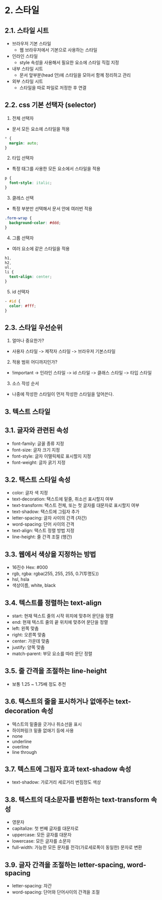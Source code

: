 # 2. 스타일

## 2.1. 스타일 시트

- 브라우저 기본 스타일
  - 웹 브라우저에서 기본으로 사용하는 스타일
- 인라인 스타일
  - style 속성을 사용해서 필요한 요소에 스타일 직접 지정
- 내부 스타일 시트
  - 문서 앞부분(head 안)에 스타일을 모아서 함께 정리하고 관리
- 외부 스타일 시트
  - 스타일을 따로 파일로 저정한 후 연결

## 2.2. css 기본 선택자 (selector)

1. 전체 선택자

- 문서 모든 요소에 스타일을 적용

```css
* {
  margin: auto;
}
```

2. 타입 선택자

- 특정 태그를 사용한 모든 요소에서 스타일을 적용

```css
p {
  font-style: italic;
}
```

3. 클레스 선택

- 특정 부분만 선택해서 문서 안에 여러번 적용

```css
.form-wrap {
  background-color: #ddd;
}
```

4. 그룹 선택자

- 여러 요소에 같은 스타일을 적용

```css
h1,
h2,
ul,
li {
  text-align: center;
}
```

5. id 선택자

```css
- #id {
  color: #fff;
}
```

## 2.3. 스타일 우선순위

1. 얼마나 중요한가?

- 사용자 스타일 -> 제작자 스타일 -> 브라우저 기본스타일

2. 적용 범위 어디까지인가?

- !important -> 인라인 스타일 -> id 스타일 -> 클래스 스타일 -> 타입 스타일

3. 소스 작성 순서

- 나중에 작성한 스타일이 먼저 작성한 스타일을 덮어쓴다.

## 3. 텍스트 스타일

## 3.1. 글자와 관련된 속성

- font-family: 글꼴 종류 지정
- font-size: 글자 크기 지정
- font-style: 글자 이탤릭체로 표시할지 지정
- font-weight: 글자 굵기 지정

## 3.2. 택스트 스타일 속성

- color: 글자 색 지정
- text-decoration: 택스트에 밑줄, 취소선 표시할지 여부
- text-transform: 택스트 전체, 또는 첫 글자를 대문자로 표시할지 여부
- text-shadow: 택스트에 그림자 추가
- letter-spacing: 글자 사이의 간격 (자간)
- word-spacing: 단어 사이의 간격
- text-align: 택스트 정렬 방법 지정
- line-height: 줄 간격 조절 (행간)

## 3.3. 웹에서 색상을 지정하는 방법

- 16진수 Hex: #000
- rgb, rgba: rgba(255, 255, 255, 0.7(투명도))
- hsl, hsla
- 색상이름, white, black

## 3.4. 텍스트를 정렬하는 text-align

- start: 현재 텍스트 줄의 시작 위치에 맞추어 문단을 정렬
- end: 현재 텍스트 줄의 끝 위치에 맞추어 문단을 정렬
- left: 왼쪽 맞춤
- right: 오른쪽 맞춤
- center: 가운데 맞춤
- justify: 양쪽 맞춤
- match-parent: 부모 요소를 따라 문단 정렬

## 3.5. 줄 간격을 조절하는 line-height

- 보통 1.25 ~ 1.75배 정도 추천

## 3.6. 텍스트의 줄을 표시하거나 없애주는 text-decoration 속성

- 텍스트의 밑줄을 긋거나 취소선을 표시
- 하이퍼링크 밑줄 없애기 등에 사용
- none
- underline
- overline
- line through

## 3.7. 텍스트에 그림자 효과 text-shadow 속성

- text-shadow: 가로거리 세로거리 번짐정도 색상

## 3.8. 텍스트의 대소문자를 변환하는 text-transform 속성

- 영문자
- capitalize: 첫 번째 글자를 대문자로
- uppercase: 모든 글자를 대문자
- lowercase: 모든 글자를 소문자
- full-width: 가능한 모든 문자를 전각(가로세로폭이 동일한) 문자로 변환

## 3.9. 글자 간격을 조절하는 letter-spacing, word-spacing

- letter-spacing: 자간
- word-spacing: 단어와 단어사이의 간격을 조절
